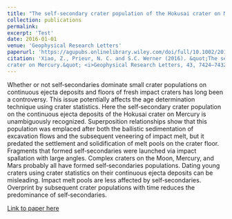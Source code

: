 ```yaml
---
title: "The self-secondary crater population of the Hokusai crater on Mercury."
collection: publications
permalink: 
excerpt: 'Test'
date: 2016-01-01
venue: 'Geophysical Research Letters'
paperurl: 'https://agupubs.onlinelibrary.wiley.com/doi/full/10.1002/2016GL069868'
citation: 'Xiao, Z., Prieur, N. C. and S.C. Werner (2016). &quot;The self-secondary crater population of the Hokusai 
crater on Mercury.&quot; <i>Geophysical Research Letters, 43, 7424–7432.</i> doi:10.1002/2016GL069868.'
---
```

Whether or not self‐secondaries dominate small crater populations on continuous ejecta deposits and floors of fresh impact craters has long been a controversy. This issue potentially affects the age determination technique using crater statistics. Here the self‐secondary crater population on the continuous ejecta deposits of the Hokusai crater on Mercury is unambiguously recognized. Superposition relationships show that this population was emplaced after both the ballistic sedimentation of excavation flows and the subsequent veneering of impact melt, but it predated the settlement and solidification of melt pools on the crater floor. Fragments that formed self‐secondaries were launched via impact spallation with large angles. Complex craters on the Moon, Mercury, and Mars probably all have formed self‐secondaries populations. Dating young craters using crater statistics on their continuous ejecta deposits can be misleading. Impact melt pools are less affected by self‐secondaries. Overprint by subsequent crater populations with time reduces the predominance of self‐secondaries.

[Link to paper here](https://agupubs.onlinelibrary.wiley.com/doi/full/10.1002/2016GL069868)
